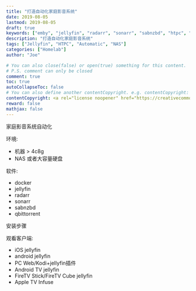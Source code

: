 ```yaml
---
title: "打造自动化家庭影音系统"
date: 2019-08-05
lastmod: 2019-08-05
draft: true
keywords: ["emby", "jellyfin", "radarr", "sonarr", "sabnzbd", "htpc", "usenet", "qbittorrent", "bt", "gen10", "nas"]
description: "打造自动化家庭影音系统"
tags: ["Jellyfin", "HTPC", "Automatic", "NAS"]
categories: ["Homelab"]
author: "Joe"

# You can also close(false) or open(true) something for this content.
# P.S. comment can only be closed
comment: true
toc: true
autoCollapseToc: false
# You can also define another contentCopyright. e.g. contentCopyright: "This is another copyright."
contentCopyright: <a rel="license noopener" href="https://creativecommons.org/licenses/by-nc-nd/4.0/deed.zh" target="_blank">CC BY-NC-ND 4.0</a>
reward: false
mathjax: false
---
```



家庭影音系统自动化

<!--more-->

环境:
- 机器 > 4c8g
- NAS 或者大容量硬盘

软件:
- docker
- jellyfin
- radarr
- sonarr
- sabnzbd
- qbittorrent

安装步骤

观看客户端:
- iOS jellyfin
- android jellyfin
- PC Web/Kodi+jellyfin插件
- Android TV jellyfin
- FireTV Stick/FireTV Cube jellyfin
- Apple TV Infuse
